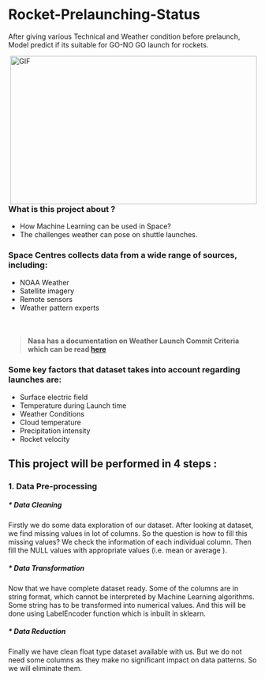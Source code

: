 # Rocket-Prelaunching-Status
After giving various Technical and Weather condition before prelaunch, Model predict if its suitable for GO-NO GO launch for rockets.

<img align="right" alt="GIF" src="https://github.com/AkshitTayade/Rocket-Prelaunch-Status-Check/blob/master/media/main.gif" width="500" height="300" />

### What is this project about ?
* How Machine Learning can be used in Space?
* The challenges weather can pose on shuttle launches. 

### Space Centres collects data from a wide range of sources, including:
*	NOAA Weather
*	Satellite imagery
*	Remote sensors
*	Weather pattern experts

<br>

> #### Nasa has a documentation on  Weather Launch Commit Criteria which can be read [here](https://www.nasa.gov/centers/kennedy/news/releases/2003/release-20030128.html)


### Some key factors that dataset takes into account regarding launches are:
* Surface electric field
* Temperature during Launch time
* Weather Conditions
* Cloud temperature
* Precipitation intensity
* Rocket velocity

## This project will be performed in 4 steps :

### 1. Data Pre-processing 

##### *	Data Cleaning <br>
Firstly we do some data exploration of our dataset. After looking at dataset, we find missing values in lot of columns. 
So the question is how to fill this missing values? 
We check the information of each individual column.  Then fill the NULL values with appropriate values (i.e. mean or average ).

##### *	Data Transformation
Now that we have complete dataset ready. Some of the columns are in string format, which cannot be interpreted by Machine Learning algorithms. Some string has to be transformed into numerical values. And this will be done using LabelEncoder function which is inbuilt in sklearn.

##### *	Data Reduction
Finally we have clean float type dataset available with us. But we do not need some columns as they make no significant impact on data patterns. So we will eliminate them.

